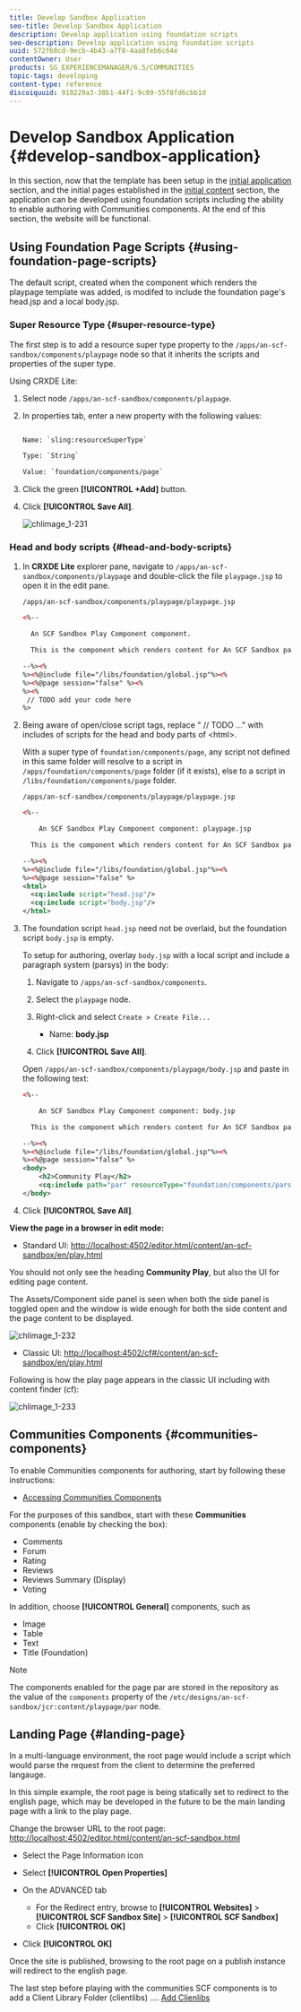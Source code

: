 ```yaml
---
title: Develop Sandbox Application
seo-title: Develop Sandbox Application
description: Develop application using foundation scripts
seo-description: Develop application using foundation scripts
uuid: 572f68cd-9ecb-4b43-a7f8-4aa8feb6c64e
contentOwner: User
products: SG_EXPERIENCEMANAGER/6.5/COMMUNITIES
topic-tags: developing
content-type: reference
discoiquuid: 910229a3-38b1-44f1-9c09-55f8fd6cbb1d
---
```


# Develop Sandbox Application  {#develop-sandbox-application}

In this section, now that the template has been setup in the [initial application](initial-app.md) section, and the initial pages established in the [initial content](initial-content.md) section, the application can be developed using foundation scripts including the ability to enable authoring with Communities components. At the end of this section, the website will be functional.

## Using Foundation Page Scripts {#using-foundation-page-scripts}

The default script, created when the component which renders the playpage template was added, is modifed to include the foundation page's head.jsp and a local body.jsp.

### Super Resource Type {#super-resource-type}

The first step is to add a resource super type property to the `/apps/an-scf-sandbox/components/playpage` node so that it inherits the scripts and properties of the super type.

Using CRXDE Lite:

1. Select node `/apps/an-scf-sandbox/components/playpage`.
1. In properties tab, enter a new property with the following values:
   <!--Resolve steps below-->
   
   ```xml 

   Name: `sling:resourceSuperType`
   
   Type: `String`
   
   Value: `foundation/components/page`
   
   ```

1. Click the green **[!UICONTROL +Add]** button.
1. Click **[!UICONTROL Save All]**.

   ![chlimage_1-231](assets/chlimage_1-231.png)

### Head and body scripts {#head-and-body-scripts}

1. In **CRXDE Lite** explorer pane, navigate to `/apps/an-scf-sandbox/components/playpage` and double-click the file `playpage.jsp` to open it in the edit pane.

   `/apps/an-scf-sandbox/components/playpage/playpage.jsp`

   ```xml
   <%--

     An SCF Sandbox Play Component component.

     This is the component which renders content for An SCF Sandbox page.

   --%><%
   %><%@include file="/libs/foundation/global.jsp"%><%
   %><%@page session="false" %><%
   %><%
    // TODO add your code here
   %>
   ```

1. Being aware of open/close script tags, replace " // TODO ..." with includes of scripts for the head and body parts of &lt;html&gt;.

   With a super type of `foundation/components/page`, any script not defined in this same folder will resolve to a script in `/apps/foundation/components/page` folder (if it exists), else to a script in `/libs/foundation/components/page` folder.

   `/apps/an-scf-sandbox/components/playpage/playpage.jsp`

   ```xml
   <%--

       An SCF Sandbox Play Component component: playpage.jsp

     This is the component which renders content for An SCF Sandbox page.

   --%><%
   %><%@include file="/libs/foundation/global.jsp"%><%
   %><%@page session="false" %>
   <html>
     <cq:include script="head.jsp"/>
     <cq:include script="body.jsp"/>
   </html>
   ```

1. The foundation script `head.jsp` need not be overlaid, but the foundation script `body.jsp` is empty.

   To setup for authoring, overlay `body.jsp` with a local script and include a paragraph system (parsys) in the body:

   1. Navigate to `/apps/an-scf-sandbox/components`.
   1. Select the `playpage` node.
   1. Right-click and select `Create > Create File...`

      * Name: **body.jsp**

   1. Click **[!UICONTROL Save All]**.

   Open `/apps/an-scf-sandbox/components/playpage/body.jsp` and paste in the following text:

   ```xml
   <%--

       An SCF Sandbox Play Component component: body.jsp

     This is the component which renders content for An SCF Sandbox page.

   --%><%
   %><%@include file="/libs/foundation/global.jsp"%><%
   %><%@page session="false" %>
   <body>
       <h2>Community Play</h2>
       <cq:include path="par" resourceType="foundation/components/parsys" />
   </body>
   ```

1. Click **[!UICONTROL Save All]**.

**View the page in a browser in edit mode:**

* Standard UI: [http://localhost:4502/editor.html/content/an-scf-sandbox/en/play.html]( http://localhost:4502/editor.html/content/an-scf-sandbox/en/play.md)

You should not only see the heading **Community Play**, but also the UI for editing page content.

The Assets/Component side panel is seen when both the side panel is toggled open and the window is wide enough for both the side content and the page content to be displayed.

![chlimage_1-232](assets/chlimage_1-232.png)

* Classic UI: [http://localhost:4502/cf#/content/an-scf-sandbox/en/play.html](http://localhost:4502/cf#/content/an-scf-sandbox/en/play.html)

Following is how the play page appears in the classic UI including with content finder (cf):

![chlimage_1-233](assets/chlimage_1-233.png)

## Communities Components {#communities-components}

To enable Communities components for authoring, start by following these instructions:

* [Accessing Communities Components](basics.md#accessing-communities-components)

For the purposes of this sandbox, start with these **Communities** components (enable by checking the box):

* Comments
* Forum
* Rating
* Reviews
* Reviews Summary (Display)
* Voting

In addition, choose **[!UICONTROL General]** components, such as

* Image
* Table
* Text
* Title (Foundation)

>[!NOTE]
 >
 >The components enabled for the page par are stored in the repository as the value of the `components` property of the
 >`/etc/designs/an-scf-sandbox/jcr:content/playpage/par` node.
 >

## Landing Page {#landing-page}

In a multi-language environment, the root page would include a script which would parse the request from the client to determine the preferred langauge.

In this simple example, the root page is being statically set to redirect to the english page, which may be developed in the future to be the main landing page with a link to the play page.

Change the browser URL to the root page: [http://localhost:4502/editor.html/content/an-scf-sandbox.html](https://locahost:4502/editor.html/content/an-scf-sandbox.html)

* Select the Page Information icon
* Select **[!UICONTROL Open Properties]**
* On the ADVANCED tab

  * For the Redirect entry, browse to **[!UICONTROL Websites]** > **[!UICONTROL SCF Sandbox Site]** > **[!UICONTROL SCF Sandbox]**
  * Click **[!UICONTROL OK]**

* Click **[!UICONTROL OK]**

Once the site is published, browsing to the root page on a publish instance will redirect to the english page.

The last step before playing with the communities SCF components is to add a Client Library Folder (clientlibs) .... [Add Clienlibs](add-clientlibs.md)